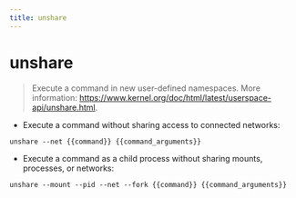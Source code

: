 ```yaml
---
title: unshare
---
```

# unshare

> Execute a command in new user-defined namespaces.
> More information: <https://www.kernel.org/doc/html/latest/userspace-api/unshare.html>.

- Execute a command without sharing access to connected networks:

`unshare --net {{command}} {{command_arguments}}`

- Execute a command as a child process without sharing mounts, processes, or networks:

`unshare --mount --pid --net --fork {{command}} {{command_arguments}}`
